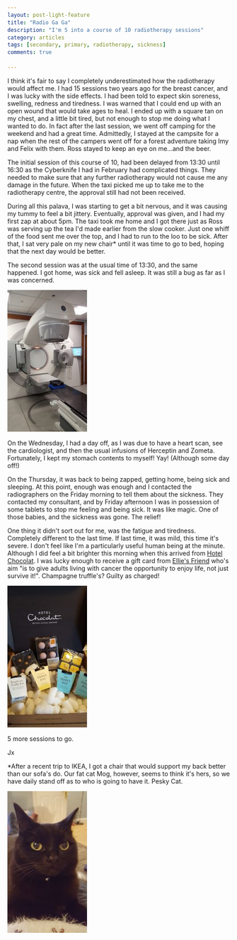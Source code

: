 ```yaml
---
layout: post-light-feature
title: "Radio Ga Ga"
description: "I'm 5 into a course of 10 radiotherapy sessions"
category: articles
tags: [secondary, primary, radiotherapy, sickness]
comments: true

---
```


I think it's fair to say I completely underestimated how the radiotherapy would affect me.  I had 15 sessions two years ago for the breast cancer, and I was lucky with the side effects. I had been told to expect skin soreness, swelling, redness and tiredness.  I was warned that I could end up with an open wound that would take ages to heal.  I ended up with a square tan on my chest, and a little bit tired, but not enough to stop me doing what I wanted to do.  In fact after the last session, we went off camping for the weekend and had a great time.  Admittedly, I stayed at the campsite for a nap when the rest of the campers went off for a forest adventure taking Imy and Felix with them.  Ross stayed to keep an eye on me...and the beer.  

The initial session of this course of 10, had been delayed from 13:30 until 16:30 as the Cyberknife I had in February had complicated things.  They needed to make sure that any further radiotherapy would not cause me any damage in the future.  When the taxi picked me up to take me to the radiotherapy centre, the approval still had not been received.

During all this palava, I was starting to get a bit nervous, and it was causing my tummy to feel a bit jittery.  Eventually, approval was given, and I had my first zap at about 5pm.  The taxi took me home and I got there just as Ross was serving up the tea I'd made earlier from the slow cooker.  Just one whiff of the food sent me over the top, and I had to run to the loo to be sick.  After that, I sat very pale on my new chair* until it was time to go to bed, hoping that the next day would be better.

The second session was at the usual time of 13:30, and the same happened.  I got home, was sick and fell asleep.  It was still a bug as far as I was concerned.

<p class="center">
<img src="/images/radiotherapy.jpg" alt="Big Bertha" style="width: auto;"/>
</p>

On the Wednesday, I had a day off, as I was due to have a heart scan, see the cardiologist, and then the usual infusions of Herceptin and Zometa.  Fortunately, I kept my stomach contents to myself!  Yay!  (Although some day off!)

On the Thursday, it was back to being zapped, getting home, being sick and sleeping.  At this point, enough was enough and I contacted the radiographers on the Friday morning to tell them about the sickness.  They contacted my consultant, and by Friday afternoon I was in possession of some tablets to stop me feeling and being sick.  It was like magic.  One of those babies, and the sickness was gone.  The relief!

One thing it didn't sort out for me, was the fatigue and tiredness.  Completely different to the last time.  If last time, it was mild, this time it's severe.  I don't feel like I'm a particularly useful human being at the minute. Although I did feel a bit brighter this morning when this arrived from <a href="http://www.hotelchocolat.com/uk/">Hotel Chocolat</a>.  I was lucky enough to receive a gift card from <a href="https://www.elliesfriends.org/">Ellie's Friend</a> who's aim "is to give adults living with cancer the opportunity to enjoy life, not just survive it!".  Champagne truffle's?  Guilty as charged!

<p class="center">
<img src="/images/chocolate.jpg" alt="Hotel Chocolat" style="width: auto;"/>
</p>

5 more sessions to go.

Jx

*After a recent trip to IKEA, I got a chair that would support my back better than our sofa's do.  Our fat cat Mog, however, seems to think it's hers, so we have daily stand off as to who is going to have it.  Pesky Cat.

<p class="center">
<img src="/images/fatcat.jpg" alt="Fat Cat" style="width: auto;"/>
</p>
